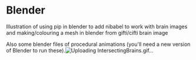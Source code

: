 # Blender

Illustration of using pip in blender to add nibabel to work with brain images and making/colouring a mesh in blender from gifti/cifti brain image

Also some blender files of procedural animations (you'll need a new version of Blender to run these).![Uploading IntersectingBrains.gif…]()
